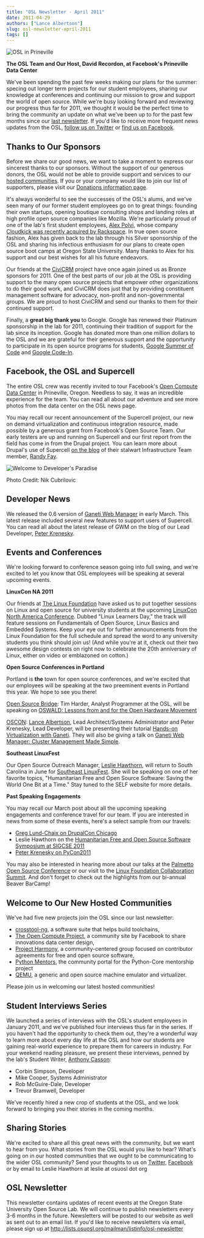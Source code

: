 ```yaml
---
title: "OSL Newsletter - April 2011"
date: 2011-04-29
authors: ["Lance Albertson"]
slug: osl-newsletter-april-2011
tags: []
---
```


![OSL in Prineville](/images/OSL_Prineville.jpg)

**The OSL Team and Our Host, David Recordon, at Facebook's Prineville Data Center**

We've been spending the past few weeks making our plans for the summer: specing out longer term projects for our student
employees, sharing our knowledge at conferences and continuing our mission to grow and support the world of open source.
While we're busy looking forward and reviewing our progress thus far for 2011, we thought it would be the perfect time
to bring the community an update on what we've been up to for the past few months since our
[last newsletter](/blog/osl-newsletter-look-back-2010). If you'd like to receive more frequent news updates from the
OSL, [follow us on Twitter](http://twitter.com/osuosl) or [find us on Facebook](http://www.facebook.com/OSUOSL).

## Thanks to Our Sponsors

Before we share our good news, we want to take a moment to express our sincerest thanks to our sponsors. Without the
support of our generous donors, the OSL would not be able to provide support and services to our
[hosted communities](/communities). If you or your company would like to join our list of supporters, please visit our
[Donations information page](/donate).

It's always wonderful to see the successes of the OSL's alums, and we've seen many of our former student employees go on
to great things: founding their own startups, opening boutique consulting shops and landing roles at high profile open
source companies like Mozilla. We're particularly proud of one of the lab's first student employees,
[Alex Polvi](http://twitter.com/polvi), whose company
[Cloudkick was recently acquired by Rackspace](http://eecs.oregonstate.edu/news/stories/cloudkick.html). In true open
source fashion, Alex has given back to the lab through his Silver sponsorship of the OSL and sharing his infectious
enthusiasm for our plans to create open source boot camps at Oregon State University. Many thanks to Alex for his
support and our best wishes for all his future endeavors.

Our friends at the [CiviCRM](http://civicrm.org/) project have once again joined us as Bronze sponsors for 2011. One of
the best parts of our job at the OSL is providing support to the many open source projects that empower other
organizations to do their good work, and CiviCRM does just that by providing constituent management software for
advocacy, non-profit and non-governmental groups. We are proud to host CiviCRM and send our thanks to them for their
continued support.

Finally, a **great big thank you** to Google. Google has renewed their Platinum sponsorship in the lab for 2011,
continuing their tradition of support for the lab since its inception. Google has donated more than one million dollars
to the OSL and we are grateful for their generous support and the opportunity to participate in its open source programs
for students, [Google Summer of Code](http://code.google.com/soc/) and [Google Code-In](http://code.google.com/gci).

## Facebook, the OSL and Supercell

The entire OSL crew was recently invited to tour Facebook's [Open Compute Data Center](http://opencompute.org/) in
Prineville, Oregon. Needless to say, it was an incredible experience for the team. You can read all about our adventure
and see more photos from the data center on the OSL news page.

You may recall our recent announcement of the Supercell project, our new on demand virtualization and continuous
integration resource, made possible by a generous grant from Facebook's Open Source Team. Our early testers are up and
running on Supercell and our first report from the field has come in from the Drupal project. You can learn more about
Drupal's use of Supercell [on the blog](http://randyfay.com/node/99) of their stalwart Infrastructure Team member,
[Randy Fay](http://twitter.com/randyfay).

![Welcome to Developer's Paradise](/images/dev_paradise.jpg)

Photo Credit: Nik Cubrilovic

## Developer News

We released the 0.6 version of [Ganeti Web Manager](http://code.osuosl.org/projects/ganeti-webmgr) in early March. This
latest release included several new features to support users of Supercell. You can read all about the latest release of
GWM on the blog of our Lead Developer, [Peter Krenesky](http://twitter.com/kreneskyp).

## Events and Conferences

We're looking forward to conference season going into full swing, and we're excited to let you know that OSL employees
will be speaking at several upcoming events.

**LinuxCon NA 2011**

Our friends at [The Linux Foundation](http://linuxfoundation.org/) have asked us to put together sessions on Linux and
open source for university students at the upcoming
[LinuxCon North America Conference](http://events.linuxfoundation.org/events/linuxcon). Dubbed "Linux Learners Day," the
track will feature sessions on Fundamentals of Open Source, Linux Basics and Embedded Systems. Keep your eye out for
further announcements from the Linux Foundation for the full schedule and spread the word to any university students you
think should join us! (And while you're at it, check out their two awesome design contests on right now to celebrate the
20th anniversary of Linux, either on video or emblazoned on cotton.)

**Open Source Conferences in Portland**

Portland is **the** town for open source conferences, and we're excited that our employees will be speaking at the two
preeminent events in Portland this year. We hope to see you there!

[Open Source Bridge](http://opensourcebridge.org/): Tim Harder, Analyst Programmer at the OSL, will be speaking on
[OSWALD: Lessons from and for the Open Hardware Movement](http://opensourcebridge.org/proposals/629)

[OSCON](http://oscon.com/): [Lance Albertson](http://twitter.com/ramereth), Lead Architect/Systems Administrator and
Peter Krenesky, Lead Developer, will be presenting their tutorial
[Hands-on Virtualization with Ganeti](http://www.oscon.com/oscon2011/public/schedule/detail/18544). They will also be
giving a talk on
[Ganeti Web Manager: Cluster Management Made Simple](http://www.oscon.com/oscon2011/public/schedule/detail/18464).

**Southeast LinuxFest**

Our Open Source Outreach Manager, [Leslie Hawthorn](http://twitter.com/lhawthorn), will return to South Carolina in June
for [Southeast LinuxFest](http://www.southeastlinuxfest.org/). She will be speaking on one of her favorite topics,
"Humanitarian Free and Open Source Software: Saving the World One Bit at a Time." Stay tuned to the SELF website for
more details.

**Past Speaking Engagements**

You may recall our March post about all the upcoming speaking engagements and conference travel for our team. If you are
interested in news from some of these events, here's a select sample from our travels:

- [Greg Lund-Chaix on DrupalCon Chicago](http://blogs.osuosl.org/gchaix/2011/03/13/drupalcon-chicago/)
- Leslie Hawthorn on the
  [Humanitarian Free and Open Source Software Symposium at SIGCSE 2011](http://opensource.com/education/11/3/humanitarian-free-and-open-source-software-local-community)
- [Peter Krenesky on PyCon2011](http://blogs.osuosl.org/kreneskyp/2011/03/16/snakes-in-a-mothefraking-brain/)

You may also be interested in hearing more about our talks at the
[Palmetto Open Source Conference](http://opensource.com/education/11/3/students-open-source-how-do-i-get-started) or our
visit to the
[Linux Foundation Collaboration Summit](http://hawthornlandings.org/2011/04/19/notes-and-more-press-training-for-community-projects/).
And don't forget to check out the highlights from our bi-annual Beaver BarCamp!

## Welcome to Our New Hosted Communities

We've had five new projects join the OSL since our last newsletter:

- [crosstool-ng](http://crosstool-ng.org/), a software suite that helps build toolchains,
- [The Open Compute Project](http://opencompute.org/), a community site by Facebook to share innovations data center
  design,
- [Project Harmony](http://www.harmonyagreements.org/), a community-centered group focused on contributor agreements for
  free and open source software,
- [Python Mentors](http://pythonmentors.com/), the community portal for the Python-Core mentorship project
- [QEMU](http://wiki.qemu.org/Main_Page), a generic and open source machine emulator and virtualizer.

Please join us in welcoming our latest hosted communities!

## Student Interviews Series

We launched a series of interviews with the OSL's student employees in January 2011, and we've published four interviews
thus far in the series. If you haven't had the opportunity to check them out, they're a wonderful way to learn more
about every day life at the OSL and how our students are gaining real-world experience to prepare them for careers in
industry. For your weekend reading pleasure, we present these interviews, penned by the lab's Student Writer,
[Anthony Casson](http://twitter.com/ascasson):

- Corbin Simpson, Developer
- Mike Cooper, Systems Administrator
- Rob McGuire-Dale, Developer
- Trevor Bramwell, Developer

We've recently hired a new crop of students at the OSL, and we look forward to bringing you their stories in the coming
months.

## Sharing Stories

We're excited to share all this great news with the community, but we want to hear from you. What stories from the OSL
would you like to hear? What's going on in our hosted communities that we ought to be communicating to the wider OSL
community? Send your thoughts to us on [Twitter](http://twitter.com/osuosl), [Facebook](http://www.facebook.com/OSUOSL)
or by email to Leslie Hawthorn at leslie at osuosl dot org

## OSL Newsletter

This newsletter contains updates of recent events at the Oregon State University Open Source Lab. We will continue to
publish newsletters every 3-6 months in the future. Newsletters will be posted to our website as well as sent out to an
email list. If you'd like to receive newsletters via email, please sign up at
<http://lists.osuosl.org/mailman/listinfo/osl-newsletter>
